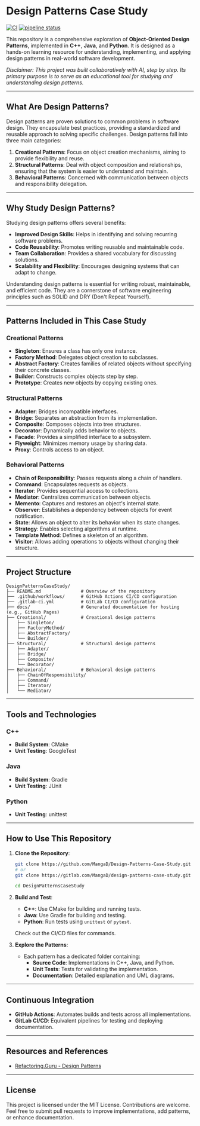 # Design Patterns Case Study

[![CI](https://github.com/MangaD/Design-Patterns-Case-Study/actions/workflows/ci.yml/badge.svg)](https://github.com/MangaD/Design-Patterns-Case-Study/actions/workflows/ci.yml) [![pipeline status](https://gitlab.com/MangaD/design-patterns-case-study/badges/main/pipeline.svg)](https://gitlab.com/MangaD/design-patterns-case-study/-/commits/main)

This repository is a comprehensive exploration of **Object-Oriented Design Patterns**, implemented in **C++**, **Java**, and **Python**. It is designed as a hands-on learning resource for understanding, implementing, and applying design patterns in real-world software development.

*Disclaimer: This project was built collaboratively with AI, step by step. Its primary purpose is to serve as an educational tool for studying and understanding design patterns.*

---

## What Are Design Patterns?

Design patterns are proven solutions to common problems in software design. They encapsulate best practices, providing a standardized and reusable approach to solving specific challenges. Design patterns fall into three main categories:

1. **Creational Patterns**: Focus on object creation mechanisms, aiming to provide flexibility and reuse.
2. **Structural Patterns**: Deal with object composition and relationships, ensuring that the system is easier to understand and maintain.
3. **Behavioral Patterns**: Concerned with communication between objects and responsibility delegation.

---

## Why Study Design Patterns?

Studying design patterns offers several benefits:
- **Improved Design Skills**: Helps in identifying and solving recurring software problems.
- **Code Reusability**: Promotes writing reusable and maintainable code.
- **Team Collaboration**: Provides a shared vocabulary for discussing solutions.
- **Scalability and Flexibility**: Encourages designing systems that can adapt to change.

Understanding design patterns is essential for writing robust, maintainable, and efficient code. They are a cornerstone of software engineering principles such as SOLID and DRY (Don't Repeat Yourself).

---

## Patterns Included in This Case Study

### **Creational Patterns**
- **Singleton**: Ensures a class has only one instance.
- **Factory Method**: Delegates object creation to subclasses.
- **Abstract Factory**: Creates families of related objects without specifying their concrete classes.
- **Builder**: Constructs complex objects step by step.
- **Prototype**: Creates new objects by copying existing ones.

### **Structural Patterns**
- **Adapter**: Bridges incompatible interfaces.
- **Bridge**: Separates an abstraction from its implementation.
- **Composite**: Composes objects into tree structures.
- **Decorator**: Dynamically adds behavior to objects.
- **Facade**: Provides a simplified interface to a subsystem.
- **Flyweight**: Minimizes memory usage by sharing data.
- **Proxy**: Controls access to an object.

### **Behavioral Patterns**
- **Chain of Responsibility**: Passes requests along a chain of handlers.
- **Command**: Encapsulates requests as objects.
- **Iterator**: Provides sequential access to collections.
- **Mediator**: Centralizes communication between objects.
- **Memento**: Captures and restores an object's internal state.
- **Observer**: Establishes a dependency between objects for event notification.
- **State**: Allows an object to alter its behavior when its state changes.
- **Strategy**: Enables selecting algorithms at runtime.
- **Template Method**: Defines a skeleton of an algorithm.
- **Visitor**: Allows adding operations to objects without changing their structure.

---

## Project Structure

```
DesignPatternsCaseStudy/
├── README.md               # Overview of the repository
├── .github/workflows/      # GitHub Actions CI/CD configuration
├── .gitlab-ci.yml          # GitLab CI/CD configuration
├── docs/                   # Generated documentation for hosting (e.g., GitHub Pages)
├── Creational/             # Creational design patterns
│   ├── Singleton/
│   ├── FactoryMethod/
│   ├── AbstractFactory/
│   └── Builder/
├── Structural/             # Structural design patterns
│   ├── Adapter/
│   ├── Bridge/
│   ├── Composite/
│   └── Decorator/
├── Behavioral/             # Behavioral design patterns
│   ├── ChainOfResponsibility/
│   ├── Command/
│   ├── Iterator/
│   └── Mediator/
```

---

## Tools and Technologies

### **C++**
- **Build System**: CMake
- **Unit Testing**: GoogleTest

### **Java**
- **Build System**: Gradle
- **Unit Testing**: JUnit

### **Python**
- **Unit Testing**: unittest

---

## How to Use This Repository

1. **Clone the Repository**:
   ```bash
   git clone https://github.com/MangaD/Design-Patterns-Case-Study.git
   # or
   git clone https://gitlab.com/MangaD/design-patterns-case-study.git

   cd DesignPatternsCaseStudy
   ```

2. **Build and Test**:
   - **C++**: Use CMake for building and running tests.
   - **Java**: Use Gradle for building and testing.
   - **Python**: Run tests using `unittest` or `pytest`.

   Check out the CI/CD files for commands.

3. **Explore the Patterns**:
   - Each pattern has a dedicated folder containing:
     - **Source Code**: Implementations in C++, Java, and Python.
     - **Unit Tests**: Tests for validating the implementation.
     - **Documentation**: Detailed explanation and UML diagrams.

---

## Continuous Integration

- **GitHub Actions**: Automates builds and tests across all implementations.
- **GitLab CI/CD**: Equivalent pipelines for testing and deploying documentation.

---

## Resources and References

- [Refactoring.Guru - Design Patterns](https://refactoring.guru/design-patterns)

---

## License

This project is licensed under the MIT License. Contributions are welcome. Feel free to submit pull requests to improve implementations, add patterns, or enhance documentation.